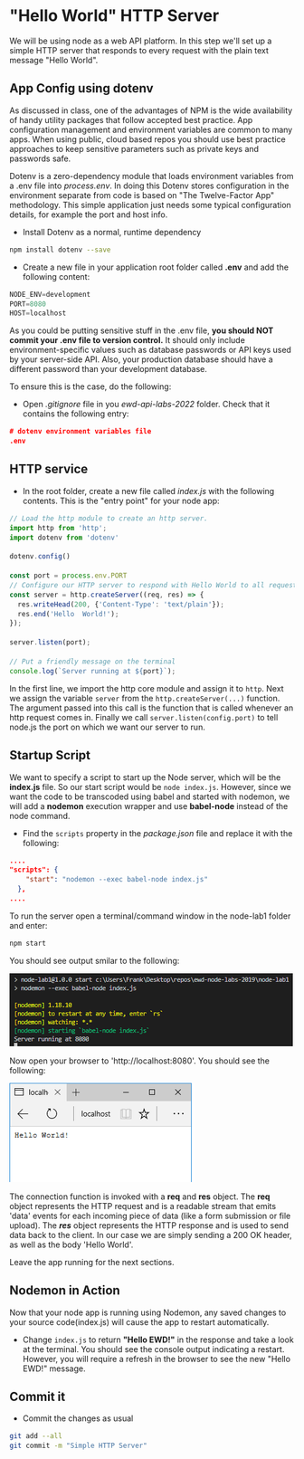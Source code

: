 # "Hello World" HTTP Server

We will be using node as a web API platform. In this step we'll set up a simple HTTP server that responds to every request with the plain text message "Hello World".

## App Config using dotenv

As discussed in class, one of the advantages of NPM is the wide availability of handy utility packages that follow accepted best practice. App configuration management and environment variables are common to many apps. When using public, cloud based repos you should use best practice approaches to keep sensitive parameters such as private keys and passwords safe.  

Dotenv is a zero-dependency module that loads environment variables from a .env file into *process.env*. In doing this Dotenv stores configuration in the environment separate from code is based on "The Twelve-Factor App" methodology.
This simple application just needs some typical configuration details, for example the port and host info.

- Install Dotenv as a normal, runtime dependency

~~~bash
npm install dotenv --save
~~~

- Create a new file in your application root folder called **.env** and add the following content:

~~~javascript
NODE_ENV=development
PORT=8080
HOST=localhost
~~~

As you could be putting sensitive stuff in the .env file, **you should NOT commit your .env file to version control.** It should only include environment-specific values such as database passwords or API keys used by your server-side API. Also, your production database should have a different password than your development database.

To ensure this is the case, do the following:

- Open *.gitignore* file in you *ewd-api-labs-2022* folder. Check that it contains the following entry:

~~~json
# dotenv environment variables file
.env
~~~

## HTTP service

- In the root folder, create a new file called  *index.js*  with the following contents. This is the "entry point" for your node app:

~~~javascript
// Load the http module to create an http server.
import http from 'http';
import dotenv from 'dotenv'

dotenv.config()

const port = process.env.PORT
// Configure our HTTP server to respond with Hello World to all requests.
const server = http.createServer((req, res) => {
  res.writeHead(200, {'Content-Type': 'text/plain'});
  res.end('Hello  World!');
});

server.listen(port);

// Put a friendly message on the terminal
console.log(`Server running at ${port}`);
~~~

In the first line, we import the http core module and assign it to ``http``. Next we assign the variable  ``server`` from the ``http.createServer(...)`` function. The argument passed into this call is the function that is called whenever an http request comes in.
Finally we call ``server.listen(config.port)`` to tell node.js the port on which we want our server to run.

## Startup Script

We want to specify a script to start up the Node server, which will be the **index.js** file. So our start script would be ``node index.js``. However, since we want the code to be transcoded using  babel and started with nodemon, we will add a **nodemon** execution wrapper and use **babel-node** instead of the node command.

- Find the ``scripts`` property in the *package.json* file and replace it with the following: 

~~~json
....
"scripts": {
    "start": "nodemon --exec babel-node index.js"
  },
....
~~~

To run the server open a terminal/command window in the node-lab1 folder and enter:

~~~bash
npm start
~~~

You should see output smilar to the following:

![Node Start](./img/node-start.png)

Now open your browser to 'http://localhost:8080'. You should see the following:

![Node Hello World](./img/hello_world.png)

The connection function is invoked with a **req** and **res** object. The **req** object represents the HTTP request and is a readable stream that emits 'data' events for each incoming piece of data (like a form submission or file upload). The ***res*** object represents the HTTP response and is used to send data back to the client. In our case we are simply sending a 200 OK header, as well as the body 'Hello World'.

Leave the app running for the next sections.

## Nodemon in Action

Now that your node app is running using Nodemon, any saved changes to your source code(index.js) will cause the app to restart automatically.

- Change ``index.js`` to return **"Hello EWD!"** in the response and take a look at the terminal. You should see the console output indicating a restart. However, you will require a refresh in the browser to see the new "Hello EWD!" message.

## Commit it

- Commit the changes as usual 

~~~bash
git add --all
git commit -m "Simple HTTP Server"
~~~